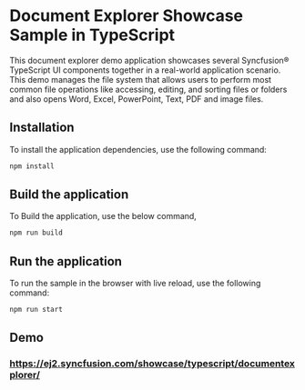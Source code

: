 # Document Explorer Showcase Sample in TypeScript

This document explorer demo application showcases several Syncfusion&reg; TypeScript UI components together in a real-world application scenario. This demo manages the file system that allows users to perform most common file operations like accessing, editing, and sorting files or folders and also opens Word, Excel, PowerPoint, Text, PDF and image files.


## Installation

To install the application dependencies, use the following command:

```sh
npm install
```

## Build the application

To Build the application, use the below command,

```sh
npm run build
```

## Run the application

To run the sample in the browser with live reload, use the following command:

```sh
npm run start
```
## Demo

### <a href="https://ej2.syncfusion.com/showcase/typescript/documentexplorer/" target="_blank">https://ej2.syncfusion.com/showcase/typescript/documentexplorer/</a>

